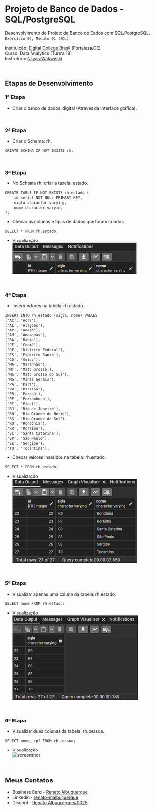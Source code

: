 # Projeto de Banco de Dados - SQL/PostgreSQL

Desenvolvimento de Projeto de Banco de Dados com SQL/PostgreSQL. `Exercício 03, Módulo 01 (SQL).` 

Instituição: [Digital College Brasil](https://digitalcollege.com.br/) (Fortaleza/CE) <br>
Curso: Data Analytics (Turma 18) <br>
Instrutora: [NayaraWakweski](https://github.com/NayaraWakewski) <br>

<br>

## Etapas de Desenvolvimento

### 1ª Etapa
- Criar o banco de dados: digital (Através da interface gráfica).

<br>

### 2ª Etapa
- Criar o Schema: rh.
```
CREATE SCHEMA IF NOT EXISTS rh;
```

<br>

### 3ª Etapa
- No Schema rh, criar a tabela: estado.
```
CREATE TABLE IF NOT EXISTS rh.estado (
    id serial NOT NULL PRIMARY KEY,
    sigla character varying,
    nome character varying    
);    
```

- Checar as colunas e tipos de dados que foram criados.
```
SELECT * FROM rh.estado;
```

- Visualização <br>
![screenshot](rh_estado_01.png)

<br>

### 4ª Etapa
- Inserir valores na tabela: rh.estado.
```
INSERT INTO rh.estado (sigla, nome) VALUES 
('AC', 'Acre'),
('AL', 'Alagoas'),
('AP', 'Amapá'),
('AM', 'Amazonas'),
('BA', 'Bahia'),
('CE', 'Ceará'),
('DF', 'Distrito Federal'),
('ES', 'Espírito Santo'),
('GO', 'Goiás'),
('MA', 'Maranhão'),
('MT', 'Mato Grosso'),
('MS', 'Mato Grosso do Sul'),
('MG', 'Minas Gerais'),
('PA', 'Pará'),
('PB', 'Paraíba'),
('PR', 'Paraná'),
('PE', 'Pernambuco'),
('PI', 'Piauí'),
('RJ', 'Rio de Janeiro'),
('RN', 'Rio Grande do Norte'),
('RS', 'Rio Grande do Sul'),
('RO', 'Rondônia'),
('RR', 'Roraima'),
('SC', 'Santa Catarina'),
('SP', 'São Paulo'),
('SE', 'Sergipe'),
('TO', 'Tocantins');
```

- Checar valores inseridos na tabela: rh.estado.
```
SELECT * FROM rh.estado;
```

- Visualização <br>
![screenshot](rh_estado_02.png)

<br>

### 5ª Etapa
- Visualizar apenas uma coluna da tabela: rh.estado.
```
SELECT nome FROM rh.estado;
```

- Visualização <br>
![screenshot](rh_estado_03.png)

<br>

### 6ª Etapa
- Visualizar duas colunas da tabela: rh.pessoa.
```
SELECT nome, cpf FROM rh.pessoa;
```

- Visualização <br>
![screenshot](rh_pessoa_04.png)

<br>

## Meus Contatos

- Business Card - [Renato Albuquerque](https://rma-contacts.vercel.app/)
- Linkedin - [renato-malbuquerque](https://www.linkedin.com/in/renato-malbuquerque/)
- Discord - [Renato Albuquerque#0025](https://discordapp.com/users/992621595547938837)